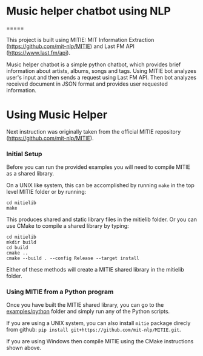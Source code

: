 # Music helper chatbot using NLP
=====

This project is built using MITIE: MIT Information Extraction (https://github.com/mit-nlp/MITIE) and Last FM API (https://www.last.fm/api).

Music helper chatbot is a simple python chatbot, which provides brief information about artists, albums, songs and tags. 
Using MITIE bot analyzes user's input and then sends a request using Last FM API. Then bot analyzes received document in JSON format and provides user requested information.


# Using Music Helper

Next instruction was originally taken from the official MITIE repository (https://github.com/mit-nlp/MITIE).

### Initial Setup

Before you can run the provided examples you will need to compile MITIE as a shared library.

On a UNIX like system, this can be accomplished by running `make` in the top level MITIE folder or
by running:
```
cd mitielib
make
```
This produces shared and static library files in the mitielib folder.  Or you can use
CMake to compile a shared library by typing:
```
cd mitielib
mkdir build
cd build
cmake ..
cmake --build . --config Release --target install
```

Either of these methods will create a MITIE shared library in the mitielib folder. 

### Using MITIE from a Python program

Once you have built the MITIE shared library, you can go to the [examples/python](examples/python) folder
and simply run any of the Python scripts.

If you are using a UNIX system, you can also install ``mitie`` package direcly from github:
``pip install git+https://github.com/mit-nlp/MITIE.git``.

If you are using Windows then compile MITIE using the CMake instructions shown above.
